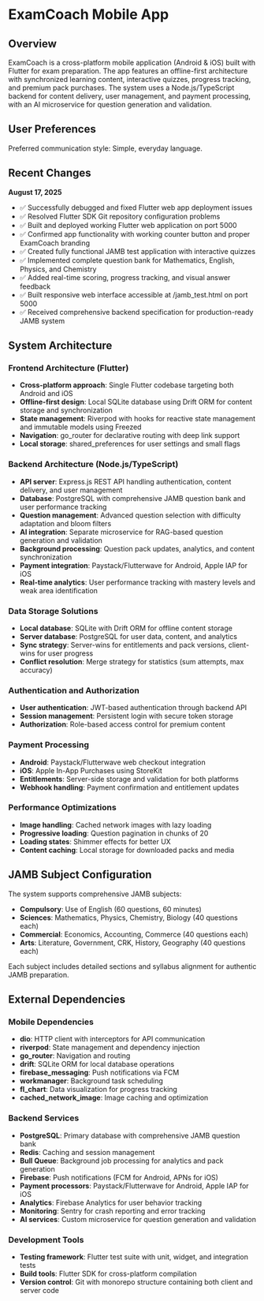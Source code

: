 # ExamCoach Mobile App

## Overview

ExamCoach is a cross-platform mobile application (Android & iOS) built with Flutter for exam preparation. The app features an offline-first architecture with synchronized learning content, interactive quizzes, progress tracking, and premium pack purchases. The system uses a Node.js/TypeScript backend for content delivery, user management, and payment processing, with an AI microservice for question generation and validation.

## User Preferences

Preferred communication style: Simple, everyday language.

## Recent Changes

**August 17, 2025**
- ✅ Successfully debugged and fixed Flutter web app deployment issues
- ✅ Resolved Flutter SDK Git repository configuration problems  
- ✅ Built and deployed working Flutter web application on port 5000
- ✅ Confirmed app functionality with working counter button and proper ExamCoach branding
- ✅ Created fully functional JAMB test application with interactive quizzes
- ✅ Implemented complete question bank for Mathematics, English, Physics, and Chemistry
- ✅ Added real-time scoring, progress tracking, and visual answer feedback
- ✅ Built responsive web interface accessible at /jamb_test.html on port 5000
- ✅ Received comprehensive backend specification for production-ready JAMB system

## System Architecture

### Frontend Architecture (Flutter)
- **Cross-platform approach**: Single Flutter codebase targeting both Android and iOS
- **Offline-first design**: Local SQLite database using Drift ORM for content storage and synchronization
- **State management**: Riverpod with hooks for reactive state management and immutable models using Freezed
- **Navigation**: go_router for declarative routing with deep link support
- **Local storage**: shared_preferences for user settings and small flags

### Backend Architecture (Node.js/TypeScript)
- **API server**: Express.js REST API handling authentication, content delivery, and user management
- **Database**: PostgreSQL with comprehensive JAMB question bank and user performance tracking
- **Question management**: Advanced question selection with difficulty adaptation and bloom filters
- **AI integration**: Separate microservice for RAG-based question generation and validation
- **Background processing**: Question pack updates, analytics, and content synchronization
- **Payment integration**: Paystack/Flutterwave for Android, Apple IAP for iOS
- **Real-time analytics**: User performance tracking with mastery levels and weak area identification

### Data Storage Solutions
- **Local database**: SQLite with Drift ORM for offline content storage
- **Server database**: PostgreSQL for user data, content, and analytics
- **Sync strategy**: Server-wins for entitlements and pack versions, client-wins for user progress
- **Conflict resolution**: Merge strategy for statistics (sum attempts, max accuracy)

### Authentication and Authorization
- **User authentication**: JWT-based authentication through backend API
- **Session management**: Persistent login with secure token storage
- **Authorization**: Role-based access control for premium content

### Payment Processing
- **Android**: Paystack/Flutterwave web checkout integration
- **iOS**: Apple In-App Purchases using StoreKit
- **Entitlements**: Server-side storage and validation for both platforms
- **Webhook handling**: Payment confirmation and entitlement updates

### Performance Optimizations
- **Image handling**: Cached network images with lazy loading
- **Progressive loading**: Question pagination in chunks of 20
- **Loading states**: Shimmer effects for better UX
- **Content caching**: Local storage for downloaded packs and media

## JAMB Subject Configuration

The system supports comprehensive JAMB subjects:
- **Compulsory**: Use of English (60 questions, 60 minutes)
- **Sciences**: Mathematics, Physics, Chemistry, Biology (40 questions each)
- **Commercial**: Economics, Accounting, Commerce (40 questions each)  
- **Arts**: Literature, Government, CRK, History, Geography (40 questions each)

Each subject includes detailed sections and syllabus alignment for authentic JAMB preparation.

## External Dependencies

### Mobile Dependencies
- **dio**: HTTP client with interceptors for API communication
- **riverpod**: State management and dependency injection
- **go_router**: Navigation and routing
- **drift**: SQLite ORM for local database operations
- **firebase_messaging**: Push notifications via FCM
- **workmanager**: Background task scheduling
- **fl_chart**: Data visualization for progress tracking
- **cached_network_image**: Image caching and optimization

### Backend Services
- **PostgreSQL**: Primary database with comprehensive JAMB question bank
- **Redis**: Caching and session management
- **Bull Queue**: Background job processing for analytics and pack generation
- **Firebase**: Push notifications (FCM for Android, APNs for iOS)
- **Payment processors**: Paystack/Flutterwave for Android, Apple IAP for iOS
- **Analytics**: Firebase Analytics for user behavior tracking
- **Monitoring**: Sentry for crash reporting and error tracking
- **AI services**: Custom microservice for question generation and validation

### Development Tools
- **Testing framework**: Flutter test suite with unit, widget, and integration tests
- **Build tools**: Flutter SDK for cross-platform compilation
- **Version control**: Git with monorepo structure containing both client and server code
